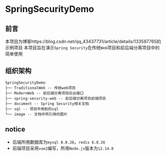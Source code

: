 # SpringSecurityDemo

## 前言
本项目为博客https://blog.csdn.net/qq_43437731/article/details/133587765的示例项目
本项目旨在演示`Spring Security`在传统`Web`项目和前后端分离项目中的简单使用

## 组织架构

```
SpringSecurityDemo
├── TraditionalWeb -- 传统web项目
├── ModernWeb -- 前后端分离项目后台接口
├── spring-security-web -- 前后端分离项目前端项目
├── document -- Spring Security相关文档
├── sql -- 项目中用到的sql
└── image -- 文档中所引用的图片
```

## notice

* 后端所用数据库为`mysql 8.0.28`，`redis 6.0.26`
* 前端项目采用`vue2`编写，所用`Node.js`版本为`12.14.0`